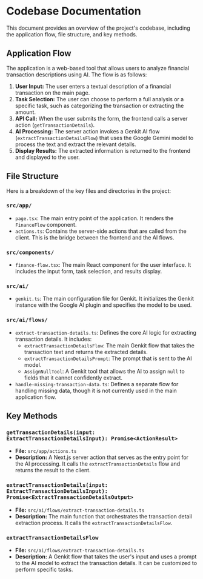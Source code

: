 # Codebase Documentation

This document provides an overview of the project's codebase, including the application flow, file structure, and key methods.

## Application Flow

The application is a web-based tool that allows users to analyze financial transaction descriptions using AI. The flow is as follows:

1.  **User Input:** The user enters a textual description of a financial transaction on the main page.
2.  **Task Selection:** The user can choose to perform a full analysis or a specific task, such as categorizing the transaction or extracting the amount.
3.  **API Call:** When the user submits the form, the frontend calls a server action (`getTransactionDetails`).
4.  **AI Processing:** The server action invokes a Genkit AI flow (`extractTransactionDetailsFlow`) that uses the Google Gemini model to process the text and extract the relevant details.
5.  **Display Results:** The extracted information is returned to the frontend and displayed to the user.

## File Structure

Here is a breakdown of the key files and directories in the project:

### `src/app/`

*   `page.tsx`: The main entry point of the application. It renders the `FinanceFlow` component.
*   `actions.ts`: Contains the server-side actions that are called from the client. This is the bridge between the frontend and the AI flows.

### `src/components/`

*   `finance-flow.tsx`: The main React component for the user interface. It includes the input form, task selection, and results display.

### `src/ai/`

*   `genkit.ts`: The main configuration file for Genkit. It initializes the Genkit instance with the Google AI plugin and specifies the model to be used.

### `src/ai/flows/`

*   `extract-transaction-details.ts`: Defines the core AI logic for extracting transaction details. It includes:
    *   `extractTransactionDetailsFlow`: The main Genkit flow that takes the transaction text and returns the extracted details.
    *   `extractTransactionDetailsPrompt`: The prompt that is sent to the AI model.
    *   `AssignNullTool`: A Genkit tool that allows the AI to assign `null` to fields that it cannot confidently extract.
*   `handle-missing-transaction-data.ts`: Defines a separate flow for handling missing data, though it is not currently used in the main application flow.

## Key Methods

### `getTransactionDetails(input: ExtractTransactionDetailsInput): Promise<ActionResult>`

*   **File:** `src/app/actions.ts`
*   **Description:** A Next.js server action that serves as the entry point for the AI processing. It calls the `extractTransactionDetails` flow and returns the result to the client.

### `extractTransactionDetails(input: ExtractTransactionDetailsInput): Promise<ExtractTransactionDetailsOutput>`

*   **File:** `src/ai/flows/extract-transaction-details.ts`
*   **Description:** The main function that orchestrates the transaction detail extraction process. It calls the `extractTransactionDetailsFlow`.

### `extractTransactionDetailsFlow`

*   **File:** `src/ai/flows/extract-transaction-details.ts`
*   **Description:** A Genkit flow that takes the user's input and uses a prompt to the AI model to extract the transaction details. It can be customized to perform specific tasks.
